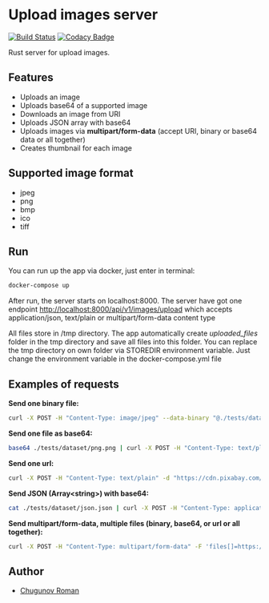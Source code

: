 # Upload images server

[![Build Status](https://travis-ci.org/ChugunovRoman/uploadImages.svg?branch=master)](https://travis-ci.org/ChugunovRoman/uploadImages)
[![Codacy Badge](https://api.codacy.com/project/badge/Grade/30055259fcc84fd0a2e7c7adf5f69c39)](https://www.codacy.com/manual/ChugunovRoman/uploadImages?utm_source=github.com&amp;utm_medium=referral&amp;utm_content=ChugunovRoman/uploadImages&amp;utm_campaign=Badge_Grade)

Rust server for upload images.

## Features
*   Uploads an image
*   Uploads base64 of a supported image
*   Downloads an image from URI
*   Uploads JSON array with base64
*   Uploads images via **multipart/form-data** (accept URI, binary or base64 data or all together)
*   Creates thumbnail for each image

## Supported image format
*   jpeg
*   png
*   bmp
*   ico
*   tiff

## Run
You can run up the app via docker, just enter in terminal:
```bash
docker-compose up
```
After run, the server starts on localhost:8000.
The server have got one endpoint <http://localhost:8000/api/v1/images/upload> which accepts application/json, text/plain or multipart/form-data content type

All files store in /tmp directory. The app automatically create *uploaded_files* folder in the tmp directory and save all files into this folder. You can replace the tmp directory on own folder via STOREDIR environment variable. Just change the environment variable in the docker-compose.yml file

## Examples of requests

**Send one binary file:**
```bash
curl -X POST -H "Content-Type: image/jpeg" --data-binary "@./tests/dataset/jpg.jpg" http://localhost:8000/api/v1/images/upload
```

**Send one file as base64:**
```bash
base64 ./tests/dataset/png.png | curl -X POST -H "Content-Type: text/plain" -d @- http://localhost:8000/api/v1/images/upload
```

**Send one url:**
```bash
curl -X POST -H "Content-Type: text/plain" -d "https://cdn.pixabay.com/photo/2018/01/14/23/12/nature-3082832_960_720.jpg" http://localhost:8000/api/v1/images/upload
```

**Send JSON (Array\<string\>) with base64:**
```bash
cat ./tests/dataset/json.json | curl -X POST -H "Content-Type: application/json" -d @- http://localhost:8000/api/v1/images/upload
```

**Send multipart/form-data, multiple files (binary, base64, or url or all together):**
```bash
curl -X POST -H "Content-Type: multipart/form-data" -F 'files[]=https://cdn.pixabay.com/photo/2018/01/14/23/12/nature-3082832_960_720.jpg' -F 'files[]=@./tests/dataset/png.png' -F "files[]=`cat ./tests/dataset/jpg.base64`"  http://localhost:8000/api/v1/images/upload
```
## Author

*  [Chugunov Roman](https://github.com/ChugunovRoman)
